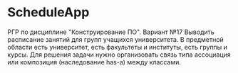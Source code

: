 # ScheduleApp
РГР по дисциплине "Конструирование ПО".
Вариант №17
Выводить расписание занятий для групп учащихся университета. 
В предметной области есть университет, есть факультеты и институты, есть группы и курсы. 
Для решения задачи нужно организовать связь типа ассоциация или композиция (наследование has-a) между классами.
